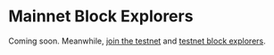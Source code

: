 # Mainnet Block Explorers

Coming soon. Meanwhile, [join the testnet](../validators/testnet.md) and [testnet block explorers](../validators/testnet_explorers.md).